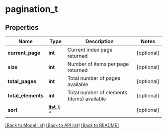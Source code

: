 # pagination_t

## Properties
Name | Type | Description | Notes
------------ | ------------- | ------------- | -------------
**current_page** | **int** | Current index page returned | [optional] 
**size** | **int** | Number of items per page returned | [optional] 
**total_pages** | **int** | Total number of pages available | [optional] 
**total_elements** | **int** | Total number of elements (items) available | [optional] 
**sort** | [**list_t**](sort.md) \* |  | [optional] 

[[Back to Model list]](../README.md#documentation-for-models) [[Back to API list]](../README.md#documentation-for-api-endpoints) [[Back to README]](../README.md)


